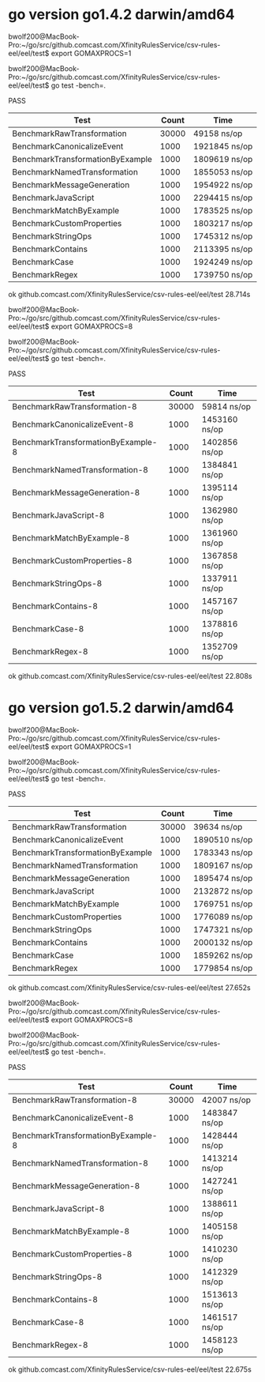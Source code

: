 # go version go1.4.2 darwin/amd64

bwolf200@MacBook-Pro:~/go/src/github.comcast.com/XfinityRulesService/csv-rules-eel/eel/test$ export GOMAXPROCS=1

bwolf200@MacBook-Pro:~/go/src/github.comcast.com/XfinityRulesService/csv-rules-eel/eel/test$ go test -bench=.

PASS

Test | Count | Time
---|---|---
BenchmarkRawTransformation	|   30000	  |   49158 ns/op
BenchmarkCanonicalizeEvent	  |  1000	 |  1921845 ns/op
BenchmarkTransformationByExample|	    1000	  | 1809619 ns/op
BenchmarkNamedTransformation	|    1000	 |  1855053 ns/op
BenchmarkMessageGeneration	|    1000	 |  1954922 ns/op
BenchmarkJavaScript	  |  1000	  | 2294415 ns/op
BenchmarkMatchByExample	|    1000	  | 1783525 ns/op
BenchmarkCustomProperties	|    1000	|   1803217 ns/op
BenchmarkStringOps	 |   1000	|   1745312 ns/op
BenchmarkContains	 |   1000	 |  2113395 ns/op
BenchmarkCase	  |  1000	  | 1924249 ns/op
BenchmarkRegex	|    1000	|   1739750 ns/op

ok  	github.comcast.com/XfinityRulesService/csv-rules-eel/eel/test	28.714s

bwolf200@MacBook-Pro:~/go/src/github.comcast.com/XfinityRulesService/csv-rules-eel/eel/test$ export GOMAXPROCS=8

bwolf200@MacBook-Pro:~/go/src/github.comcast.com/XfinityRulesService/csv-rules-eel/eel/test$ go test -bench=.

PASS

Test | Count | Time
---|---|---
BenchmarkRawTransformation-8	|   30000	   |  59814 ns/op
BenchmarkCanonicalizeEvent-8	 |   1000	 |  1453160 ns/op
BenchmarkTransformationByExample-8 |	    1000|	   1402856 ns/op
BenchmarkNamedTransformation-8	 |   1000	 |  1384841 ns/op
BenchmarkMessageGeneration-8	 |   1000	  | 1395114 ns/op
BenchmarkJavaScript-8	 |   1000	|   1362980 ns/op
BenchmarkMatchByExample-8	   | 1000	 |  1361960 ns/op
BenchmarkCustomProperties-8	  |  1000	|   1367858 ns/op
BenchmarkStringOps-8	  |  1000	  | 1337911 ns/op
BenchmarkContains-8	 |   1000	 |  1457167 ns/op
BenchmarkCase-8	 |   1000	 |  1378816 ns/op
BenchmarkRegex-8	  |  1000	 |  1352709 ns/op

ok  	github.comcast.com/XfinityRulesService/csv-rules-eel/eel/test	22.808s

# go version go1.5.2 darwin/amd64

bwolf200@MacBook-Pro:~/go/src/github.comcast.com/XfinityRulesService/csv-rules-eel/eel/test$ export GOMAXPROCS=1

bwolf200@MacBook-Pro:~/go/src/github.comcast.com/XfinityRulesService/csv-rules-eel/eel/test$ go test -bench=.

PASS

Test | Count | Time
---|---|---
BenchmarkRawTransformation     | 	   30000	 |    39634 ns/op
BenchmarkCanonicalizeEvent     | 	    1000	 |  1890510 ns/op
BenchmarkTransformationByExample	|    1000	  | 1783343 ns/op
BenchmarkNamedTransformation  |  	    1000	 |  1809167 ns/op
BenchmarkMessageGeneration    |  	    1000	|   1895474 ns/op
BenchmarkJavaScript            | 	    1000	|   2132872 ns/op
BenchmarkMatchByExample       |  	    1000	|   1769751 ns/op
BenchmarkCustomProperties       |	    1000	 |  1776089 ns/op
BenchmarkStringOps             | 	    1000	 |  1747321 ns/op
BenchmarkContains             |  	    1000	 |  2000132 ns/op
BenchmarkCase                |   	    1000	  | 1859262 ns/op
BenchmarkRegex                  |	    1000	|   1779854 ns/op

ok  	github.comcast.com/XfinityRulesService/csv-rules-eel/eel/test	27.652s

bwolf200@MacBook-Pro:~/go/src/github.comcast.com/XfinityRulesService/csv-rules-eel/eel/test$ export GOMAXPROCS=8

bwolf200@MacBook-Pro:~/go/src/github.comcast.com/XfinityRulesService/csv-rules-eel/eel/test$ go test -bench=.

PASS

Test | Count | Time
---|---|---
BenchmarkRawTransformation-8      |	   30000	 |    42007 ns/op
BenchmarkCanonicalizeEvent-8      |	    1000	 |  1483847 ns/op
BenchmarkTransformationByExample-8	|    1000	 |  1428444 ns/op
BenchmarkNamedTransformation-8    |	    1000	 |  1413214 ns/op
BenchmarkMessageGeneration-8      |	    1000	|   1427241 ns/op
BenchmarkJavaScript-8          |   	    1000	 |  1388611 ns/op
BenchmarkMatchByExample-8        | 	    1000	 |  1405158 ns/op
BenchmarkCustomProperties-8    |   	    1000	 |  1410230 ns/op
BenchmarkStringOps-8          |    	    1000	 |  1412329 ns/op
BenchmarkContains-8           |    	    1000	 |  1513613 ns/op
BenchmarkCase-8              |     	    1000	 |  1461517 ns/op
BenchmarkRegex-8              |    	    1000	 |  1458123 ns/op

ok  	github.comcast.com/XfinityRulesService/csv-rules-eel/eel/test	22.675s
